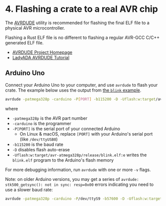 # 4. Flashing a crate to a real AVR chip


The [AVRDUDE](https://www.nongnu.org/avrdude/) utility is recommended for flashing the final ELF file to a physical AVR microcontroller.

Flashing a Rust ELF file is no different to flashing a regular AVR-GCC C/C++ generated ELF file.

* [AVRDUDE Project Homepage](https://www.nongnu.org/avrdude/)
* [LadyADA AVRDUDE Tutorial](http://ladyada.net/learn/avr/avrdude.html)

## Arduino Uno

Connect your Arduino Uno to your computer, and use `avrdude` to flash your crate. The example below uses the output from [the `blink` example](./003.2-example-building-blink.md).

```bash
avrdude -patmega328p -carduino -P[PORT] -b115200 -D -Uflash:w:target/avr-atmega328p/release/blink.elf:e
```

where
* `-patmega328p` is the AVR part number
* `-carduino` is the programmer
* `-P[PORT]` is the serial port of your connected Arduino
    * On Linux & macOS, replace `[PORT]` with your Arduino's serial port (like `/dev/ttyUSB0`)
* `-b115200` is the baud rate
* `-D` disables flash auto-erase
* `-Uflash:w:target/avr-atmega328p/release/blink.elf:e` writes the `blink.elf` program to the Arduino's flash memory

For more debugging information, run `avrdude` with one or more `-v` flags.

Note: on older Arduino versions, you may get a series of `avrdude: stk500_getsync(): not in sync: resp=0x00` errors indicating you need to use a slower baud rate:

```bash
avrdude -patmega328p -carduino -P/dev/ttyS9 -b57600 -D -Uflash:w:target/avr-atmega328p/release/blink.elf:e
```
